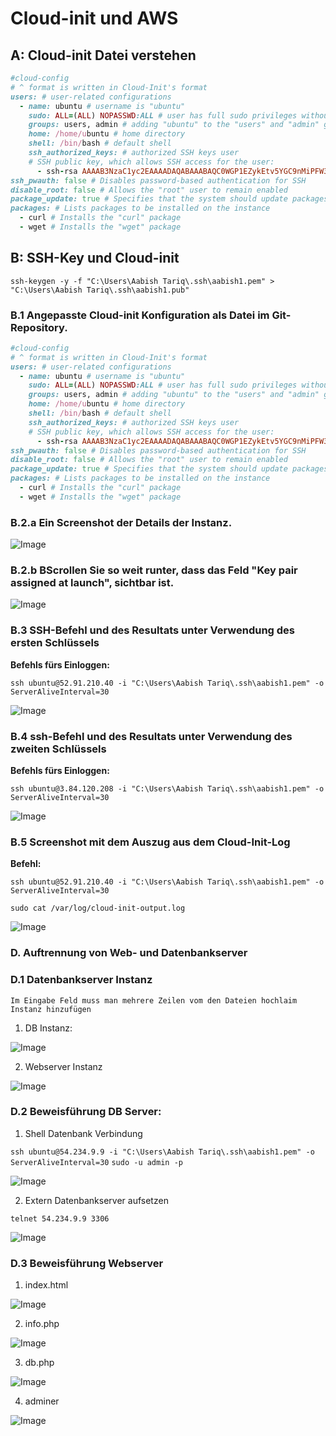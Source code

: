 # Cloud-init und AWS
## A: Cloud-init Datei verstehen
~~~~ruby
#cloud-config
# ^ format is written in Cloud-Init's format
users: # user-related configurations
  - name: ubuntu # username is "ubuntu"
    sudo: ALL=(ALL) NOPASSWD:ALL # user has full sudo privileges without requiring a password
    groups: users, admin # adding "ubuntu" to the "users" and "admin" groups
    home: /home/ubuntu # home directory
    shell: /bin/bash # default shell
    ssh_authorized_keys: # authorized SSH keys user
    # SSH public key, which allows SSH access for the user:
      - ssh-rsa AAAAB3NzaC1yc2EAAAADAQABAAABAQC0WGP1EZykEtv5YGC9nMiPFW3U3DmZNzKFO5nEu6uozEHh4jLZzPNHSrfFTuQ2GnRDSt+XbOtTLdcj26+iPNiFoFha42aCIzYjt6V8Z+SQ9pzF4jPPzxwXfDdkEWylgoNnZ+4MG1lNFqa8aO7F62tX0Yj5khjC0Bs7Mb2cHLx1XZaxJV6qSaulDuBbLYe8QUZXkMc7wmob3PM0kflfolR3LE7LResIHWa4j4FL6r5cQmFlDU2BDPpKMFMGUfRSFiUtaWBNXFOWHQBC2+uKmuMPYP4vJC9sBgqMvPN/X2KyemqdMvdKXnCfrzadHuSSJYEzD64Cve5Zl9yVvY4AqyBD aws-key       
ssh_pwauth: false # Disables password-based authentication for SSH
disable_root: false # Allows the "root" user to remain enabled
package_update: true # Specifies that the system should update packages when the instance is initialized
packages: # Lists packages to be installed on the instance
  - curl # Installs the "curl" package
  - wget # Installs the "wget" package
~~~~

## B: SSH-Key und Cloud-init

```ssh-keygen -y -f "C:\Users\Aabish Tariq\.ssh\aabish1.pem" > "C:\Users\Aabish Tariq\.ssh\aabish1.pub"```

### B.1 Angepasste Cloud-init Konfiguration als Datei im Git-Repository.

~~~~ruby
#cloud-config
# ^ format is written in Cloud-Init's format
users: # user-related configurations
  - name: ubuntu # username is "ubuntu"
    sudo: ALL=(ALL) NOPASSWD:ALL # user has full sudo privileges without requiring a password
    groups: users, admin # adding "ubuntu" to the "users" and "admin" groups
    home: /home/ubuntu # home directory
    shell: /bin/bash # default shell
    ssh_authorized_keys: # authorized SSH keys user
    # SSH public key, which allows SSH access for the user:
      - ssh-rsa AAAAB3NzaC1yc2EAAAADAQABAAABAQC0WGP1EZykEtv5YGC9nMiPFW3U3DmZNzKFO5nEu6uozEHh4jLZzPNHSrfFTuQ2GnRDSt+XbOtTLdcj26+iPNiFoFha42aCIzYjt6V8Z+SQ9pzF4jPPzxwXfDdkEWylgoNnZ+4MG1lNFqa8aO7F62tX0Yj5khjC0Bs7Mb2cHLx1XZaxJV6qSaulDuBbLYe8QUZXkMc7wmob3PM0kflfolR3LE7LResIHWa4j4FL6r5cQmFlDU2BDPpKMFMGUfRSFiUtaWBNXFOWHQBC2+uKmuMPYP4vJC9sBgqMvPN/X2KyemqdMvdKXnCfrzadHuSSJYEzD64Cve5Zl9yVvY4AqyBD aws-key       
ssh_pwauth: false # Disables password-based authentication for SSH
disable_root: false # Allows the "root" user to remain enabled
package_update: true # Specifies that the system should update packages when the instance is initialized
packages: # Lists packages to be installed on the instance
  - curl # Installs the "curl" package
  - wget # Installs the "wget" package
~~~~

### B.2.a Ein Screenshot der Details der Instanz.

![Image](https://github.com/aabishtkhh/m346-aabish/blob/main/KN03/Images/KN03B-Screenshot-Instance.png)

### B.2.b BScrollen Sie so weit runter, dass das Feld "Key pair assigned at launch", sichtbar ist.
![Image](https://github.com/aabishtkhh/m346-aabish/blob/main/KN03/Images/KN03B-Screenshot-Instance-Key-Value.png)

### B.3 SSH-Befehl und des Resultats unter Verwendung des ersten Schlüssels
<b>Befehls fürs Einloggen:</b> 

```ssh ubuntu@52.91.210.40 -i "C:\Users\Aabish Tariq\.ssh\aabish1.pem" -o ServerAliveInterval=30```

![Image](https://github.com/aabishtkhh/m346-aabish/blob/main/KN03/Images/KN03B-Screenshot-SSH-Befehl-erste-Schlüssel.png)

### B.4 ssh-Befehl und des Resultats unter Verwendung des zweiten Schlüssels
<b>Befehls fürs Einloggen:</b>

```ssh ubuntu@3.84.120.208 -i "C:\Users\Aabish Tariq\.ssh\aabish1.pem" -o ServerAliveInterval=30```

![Image](https://github.com/aabishtkhh/m346-aabish/blob/main/KN03/Images/KN03B-Screenshot-SSH-Befehl-zweite-Schlüssel.png)

### B.5 Screenshot mit dem Auszug aus dem Cloud-Init-Log
<b>Befehl:</b>

```ssh ubuntu@52.91.210.40 -i "C:\Users\Aabish Tariq\.ssh\aabish1.pem" -o ServerAliveInterval=30```

```sudo cat /var/log/cloud-init-output.log```

![Image](https://github.com/aabishtkhh/m346-aabish/blob/main/KN03/Images/KN03B-Screenshot-Auszug-Cloud-Init-Log.png)

### D. Auftrennung von Web- und Datenbankserver

### D.1  Datenbankserver Instanz

```Im Eingabe Feld muss man mehrere Zeilen vom den Dateien hochlaim Instanz hinzufügen```
1. DB Instanz:

![Image](https://github.com/aabishtkhh/m346-aabish/blob/main/KN03/Images/KN03-DB-Instanz.png)

2. Webserver Instanz

![Image](https://github.com/aabishtkhh/m346-aabish/blob/main/KN03/Images/KN03-Webserver-Instanz.png)

### D.2 Beweisführung DB Server:
1. Shell Datenbank Verbindung

```ssh ubuntu@54.234.9.9 -i "C:\Users\Aabish Tariq\.ssh\aabish1.pem" -o ServerAliveInterval=30```
```sudo -u admin -p```

![Image](https://github.com/aabishtkhh/m346-aabish/blob/main/KN03/Images/KN03-CLI-Foto.png)

2. Extern Datenbankserver aufsetzen

```telnet 54.234.9.9 3306```

![Image](https://github.com/aabishtkhh/m346-aabish/blob/main/KN03/Images/KN03-extern-DB-Severs.png)

### D.3 Beweisführung Webserver
1. index.html

![Image](https://github.com/aabishtkhh/m346-aabish/blob/main/KN03/Images/indexhtml.png)

2. info.php

![Image](https://github.com/aabishtkhh/m346-aabish/blob/main/KN03/Images/infoPhp.png)

3. db.php

![Image](https://github.com/aabishtkhh/m346-aabish/blob/main/KN03/Images/dbpphp.png)

4. adminer

![Image](https://github.com/aabishtkhh/m346-aabish/blob/main/KN03/Images/adminer.png)

